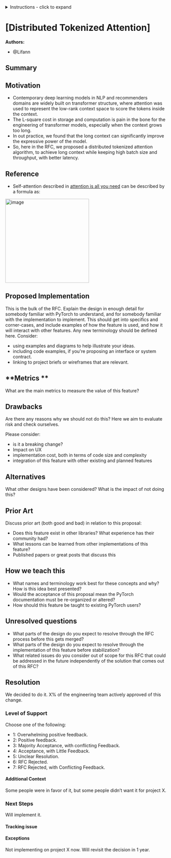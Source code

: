 <details>
<summary>Instructions - click to expand</summary>

#- Fork the rfcs repo: https://github.com/pytorch/rfcs
#- Copy `RFC-0000-template.md` to `RFC-00xx-my-feature.md`, or write your own open-ended proposal. Put care into the details.
#- Submit a pull request titled `RFC-00xx-my-feature`. 
#    - Assign the `draft` label while composing the RFC. You may find it easier to use a WYSIWYG editor (like Google Docs) when working with a few close collaborators; feel free to use whatever platform you like. Ideally this document is publicly visible and is linked to from the PR.
#    - When opening the RFC for general discussion, copy your document into the `RFC-00xx-my-feature.md` file on the PR and assign the `commenting` label.
#- Build consensus for your proposal, integrate feedback and revise it as needed, and summarize the outcome of the discussion via a [resolution template](https://github.com/pytorch/rfcs/blob/rfc-process/RFC-0000-template.md#resolution).
#    - If the RFC is idle here (no activity for 2 weeks), assign the label `stalled` to the PR.
#- Once the discussion has settled, assign a new label based on the level of support:
#    - `accepted` if a decision has been made in the RFC
#    - `draft` if the author needs to rework the RFC’s proposal
#    - `shelved` if there are no plans to move ahead with the current RFC’s proposal. We want neither to think about evaluating the proposal
#nor about implementing the described feature until some time in the future.
#- A state of `accepted` means that the core team has agreed in principle to the proposal, and it is ready for implementation. 
#- The author (or any interested developer) should next open a tracking issue on Github corresponding to the RFC.
#    - This tracking issue should contain the implementation next steps. Link to this tracking issue on the RFC (in the Resolution > Next Steps section)
#- Once all relevant PRs are merged, the RFC’s status label can be finally updated to `closed`.

</details>

# [Distributed Tokenized Attention]

**Authors:**
* @Lifann

## **Summary**

## **Motivation**
- Contemporary deep learning models in NLP and recommenders domains are widely built on transformer structure, where attention was used to represent the low-rank
  context space to score the tokens inside the context.
- The L-square cost in storage and computation is pain in the bone for the engineering of transformer models, especially when the context grows too long.
- In out practice, we found that the long context can significantly improve the expressive power of the model.
- So, here in the RFC, we proposed a distributed tokenized attention algorithm, to achieve long context while keeping high batch size and throughput, with
  better latency.

## Reference
- Self-attention described in [attention is all you need](https://arxiv.org/abs/1706.03762) can be described by a formula as:
<img width="262" alt="image" src="https://github.com/Lifann/TokenizedAttention/assets/67221898/8abf3559-3607-4ea9-beaa-270ff55ae0be">

## **Proposed Implementation**
This is the bulk of the RFC. Explain the design in enough detail for somebody familiar with PyTorch to understand, and for somebody familiar with the implementation to implement. 
This should get into specifics and corner-cases, and include examples of how the feature is used, and how it will interact with other features. Any new terminology should be defined here.
Consider:
*   using examples and diagrams to help illustrate your ideas.
*   including code examples, if you're proposing an interface or system contract.
*   linking to project briefs or wireframes that are relevant.


## **Metrics **
What are the main metrics to measure the value of this feature? 


## **Drawbacks**
Are there any reasons why we should not do this? Here we aim to evaluate risk and check ourselves.

Please consider:
* is it a breaking change?
* Impact on UX
* implementation cost, both in terms of code size and complexity
* integration of this feature with other existing and planned features


## **Alternatives**
What other designs have been considered? What is the impact of not doing this?


## **Prior Art**
Discuss prior art (both good and bad) in relation to this proposal:
* Does this feature exist in other libraries? What experience has their community had?
* What lessons can be learned from other implementations of this feature?
* Published papers or great posts that discuss this


## **How we teach this**
* What names and terminology work best for these concepts and why? How is this idea best presented?
* Would the acceptance of this proposal mean the PyTorch documentation must be re-organized or altered?
* How should this feature be taught to existing PyTorch users?


## **Unresolved questions**
* What parts of the design do you expect to resolve through the RFC process before this gets merged?
* What parts of the design do you expect to resolve through the implementation of this feature before stabilization?
* What related issues do you consider out of scope for this RFC that could be addressed in the future independently of the solution that comes out of this RFC?


## Resolution
We decided to do it. X% of the engineering team actively approved of this change.

### Level of Support
Choose one of the following:
* 1: Overwhelming positive feedback.
* 2: Positive feedback.
* 3: Majority Acceptance, with conflicting Feedback.
* 4: Acceptance, with Little Feedback.
* 5: Unclear Resolution.
* 6: RFC Rejected.
* 7: RFC Rejected, with Conflicting Feedback.


#### Additional Context
Some people were in favor of it, but some people didn’t want it for project X.


### Next Steps
Will implement it. 


#### Tracking issue
<github issue URL>


#### Exceptions
Not implementing on project X now. Will revisit the decision in 1 year.
